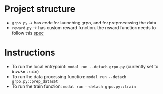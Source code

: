# Project structure

- `grpo.py` -> has code for launching grpo, and for preprocessing the data
- `reward.py` -> has custom reward function. the reward function needs to follow this [spec](https://verl.readthedocs.io/en/latest/preparation/reward_function.html#customized)

# Instructions

- To run the local entrypoint: `modal run --detach grpo.py` (currently set to invoke `train`)
- To run the data processing function: `modal run --detach grpo.py::prep_dataset`
- To run the train function: `modal run --detach grpo.py::train`


